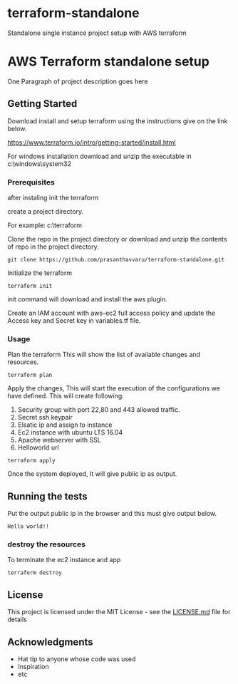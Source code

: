 # terraform-standalone
Standalone single instance project setup with AWS terraform

# AWS Terraform standalone setup

One Paragraph of project description goes here

## Getting Started
Download install and setup terraform using the instructions give on the link below.

https://www.terraform.io/intro/getting-started/install.html

For windows installation download and unzip the executable in c:\windows\system32

### Prerequisites

after instaling init the terraform

create a project directory.

For example:
c:\terraform

Clone the repo in the project directory or download and unzip the contents of repo in the project directory.

```
git clone https://github.com/prasanthavvaru/terraform-standalone.git
```


Initialize the terraform

```
terraform init
```

init command will download and install the aws plugin.

Create an IAM account with aws-ec2 full access policy and update the Access key and Secret key in variables.tf file.

### Usage

Plan the terraform This will show the list of available changes and resources.

```
terraform plan
```

Apply the changes, This will start the execution of the configurations we have defined.
This will create following:
1. Security group with port 22,80 and 443 allowed traffic.
2. Secret ssh keypair
3. Elsatic ip and assign to instance
4. Ec2 instance with ubuntu LTS 16.04
5. Apache webserver with SSL
6. Helloworld url 

```
terraform apply
```

Once the system deployed, It will give public ip as output.
## Running the tests

Put the output public ip in the browser and this must give output below.


```
Hello world!!
```

### destroy the resources

To terminate the ec2 instance and app

```
terraform destroy
```


## License

This project is licensed under the MIT License - see the [LICENSE.md](LICENSE.md) file for details

## Acknowledgments

* Hat tip to anyone whose code was used
* Inspiration
* etc

